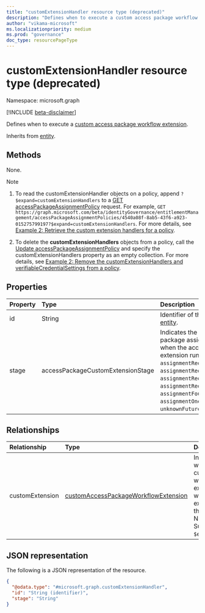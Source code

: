 ```yaml
---
title: "customExtensionHandler resource type (deprecated)"
description: "Defines when to execute a custom access package workflow extension."
author: "vikama-microsoft"
ms.localizationpriority: medium
ms.prod: "governance"
doc_type: resourcePageType
---
```


# customExtensionHandler resource type (deprecated)

Namespace: microsoft.graph

[!INCLUDE [beta-disclaimer](../../includes/beta-disclaimer.md)]

Defines when to execute a [custom access package workflow extension](customaccesspackageworkflowextension.md).

Inherits from [entity](entity.md).

## Methods
None.

> [!NOTE]
>
> 1. To read the customExtensionHandler objects on a policy, append `?$expand=customExtensionHandlers` to a [GET accessPackageAssignmentPolicy](../api/accesspackageassignmentpolicy-get.md) request. For example, `GET https://graph.microsoft.com/beta/identityGovernance/entitlementManagement/accessPackageAssignmentPolicies/4540a08f-8ab5-43f6-a923-015275799197?$expand=customExtensionHandlers`. For more details, see [Example 2: Retrieve the custom extension handlers for a policy](../api/accesspackageassignmentpolicy-get.md#example-2-retrieve-the-custom-extension-handlers-for-a-policy).
>
> 2. To delete the **customExtensionHandlers** objects from a policy, call the [Update accessPackageAssignmentPolicy](../api/accesspackageassignmentpolicy-update.md) and specify the customExtensionHandlers property as an empty collection. For more details, see [Example 2: Remove the customExtensionHandlers and verifiableCredentialSettings from a policy](../api/accesspackageassignmentpolicy-update.md#example-2-remove-the-customextensionhandlers-and-verifiablecredentialsettings-from-a-policy).

## Properties
|Property|Type|Description|
|:---|:---|:---|
|id|String| Identifier of the stage. Inherited from [entity](../resources/entity.md).|
|stage|accessPackageCustomExtensionStage|Indicates the stage of the access package assignment request workflow when the access package custom extension runs. The possible values are: `assignmentRequestCreated`, `assignmentRequestApproved`, `assignmentRequestGranted`, `assignmentRequestRemoved`, `assignmentFourteenDaysBeforeExpiration`, `assignmentOneDayBeforeExpiration`, `unknownFutureValue`. |

## Relationships
|Relationship|Type|Description|
|:---|:---|:---|
|customExtension|[customAccessPackageWorkflowExtension](../resources/customaccesspackageworkflowextension.md)|Indicates which custom workflow extension will be executed at this stage. Nullable. Supports `$expand`.|

## JSON representation
The following is a JSON representation of the resource.
<!-- {
  "blockType": "resource",
  "keyProperty": "id",
  "@odata.type": "microsoft.graph.customExtensionHandler",
  "baseType": "microsoft.graph.entity",
  "openType": false
}
-->
``` json
{
  "@odata.type": "#microsoft.graph.customExtensionHandler",
  "id": "String (identifier)",
  "stage": "String"
}
```

